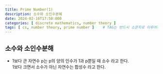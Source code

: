 ```yaml
---
title: Prime Number(1)
description: 소수와 소인수분해
date: 2024-02-16T17:50:000
categories: [ discrete mathematics, number theory ]
tags: [ cs, number theory, prime number ]    # TAG는 반드시 소문자로 이루어져야함!
---
```


<h2> 소수와 소인수분해 </h2>

- 1보다 큰 자연수 p는 p의 양의 인수가 1과 p뿐일 때 소수 라고 한다.<br>
  1보다 크면서 소수가 아닌 자연수는 합성수 라고 한다.
